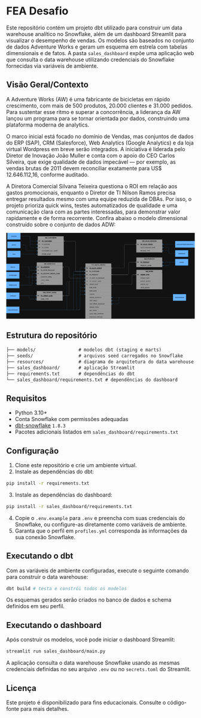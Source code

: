 # FEA Desafio

Este repositório contém um projeto dbt utilizado para construir um data warehouse analítico no Snowflake, além de um dashboard Streamlit para visualizar o desempenho de vendas. Os modelos são baseados no conjunto de dados Adventure Works e geram um esquema em estrela com tabelas dimensionais e de fatos. A pasta `sales_dashboard` expõe uma aplicação web que consulta o data warehouse utilizando credenciais do Snowflake fornecidas via variáveis de ambiente.

## Visão Geral/Contexto

A Adventure Works (AW) é uma fabricante de bicicletas em rápido crescimento, com mais de 500 produtos, 20.000 clientes e 31.000 pedidos. Para sustentar esse ritmo e superar a concorrência, a liderança da AW lançou um programa para se tornar orientada por dados, construindo uma plataforma moderna de analytics.

O marco inicial está focado no domínio de Vendas, mas conjuntos de dados do ERP (SAP), CRM (Salesforce), Web Analytics (Google Analytics) e da loja virtual Wordpress em breve serão integrados. A iniciativa é liderada pelo Diretor de Inovação João Muller e conta com o apoio do CEO Carlos Silveira, que exige qualidade de dados impecável — por exemplo, as vendas brutas de 2011 devem reconciliar exatamente para US$ 12.646.112,16, conforme auditado.

A Diretora Comercial Silvana Teixeira questiona o ROI em relação aos gastos promocionais, enquanto o Diretor de TI Nilson Ramos precisa entregar resultados mesmo com uma equipe reduzida de DBAs. Por isso, o projeto prioriza quick wins, testes automatizados de qualidade e uma comunicação clara com as partes interessadas, para demonstrar valor rapidamente e de forma recorrente. Confira abaixo o modelo dimensional construído sobre o conjunto de dados ADW:

![Modelo dimensional para Adventure Works](resources/fea_dw.png)

## Estrutura do repositório

```
├── models/                # modelos dbt (staging e marts)
├── seeds/                 # arquivos seed carregados no Snowflake
├── resources/             # diagrama de arquitetura do data warehouse
├── sales_dashboard/       # aplicação Streamlit
├── requirements.txt       # dependências do dbt
└── sales_dashboard/requirements.txt # dependências do dashboard
```

## Requisitos

- Python 3.10+
- Conta Snowflake com permissões adequadas
- [dbt-snowflake](https://docs.getdbt.com/reference/warehouse-setups/snowflake-profile) `1.8.3`
- Pacotes adicionais listados em `sales_dashboard/requirements.txt`

## Configuração

1. Clone este repositório e crie um ambiente virtual.
2. Instale as dependências do dbt:

```bash
pip install -r requirements.txt
```

3. Instale as dependências do dashboard:

```bash
pip install -r sales_dashboard/requirements.txt
```

4. Copie o `.env.example` para `.env` e preencha com suas credenciais do Snowflake, ou configure-as diretamente como variáveis de ambiente.
5. Garanta que o perfil em `profiles.yml` corresponda às informações da sua conexão Snowflake.

## Executando o dbt

Com as variáveis de ambiente configuradas, execute o seguinte comando para construir o data warehouse:

```bash
dbt build # testa e constrói todos os modelos
```

Os esquemas gerados serão criados no banco de dados e schema definidos em seu perfil.

## Executando o dashboard

Após construir os modelos, você pode iniciar o dashboard Streamlit:

```bash
streamlit run sales_dashboard/main.py
```

A aplicação consulta o data warehouse Snowflake usando as mesmas credenciais definidas no seu arquivo `.env` ou no `secrets.toml` do Streamlit.

## Licença

Este projeto é disponibilizado para fins educacionais. Consulte o código-fonte para mais detalhes.
